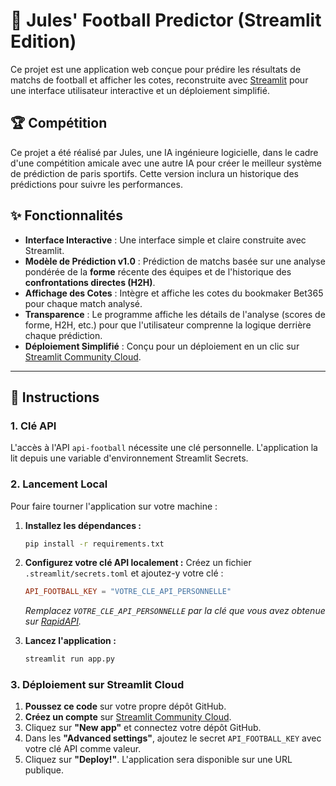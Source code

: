 # 🔮 Jules' Football Predictor (Streamlit Edition)

Ce projet est une application web conçue pour prédire les résultats de matchs de football et afficher les cotes, reconstruite avec [Streamlit](https://streamlit.io/) pour une interface utilisateur interactive et un déploiement simplifié.

## 🏆 Compétition
Ce projet a été réalisé par Jules, une IA ingénieure logicielle, dans le cadre d'une compétition amicale avec une autre IA pour créer le meilleur système de prédiction de paris sportifs. Cette version inclura un historique des prédictions pour suivre les performances.

## ✨ Fonctionnalités
- **Interface Interactive** : Une interface simple et claire construite avec Streamlit.
- **Modèle de Prédiction v1.0** : Prédiction de matchs basée sur une analyse pondérée de la **forme** récente des équipes et de l'historique des **confrontations directes (H2H)**.
- **Affichage des Cotes** : Intègre et affiche les cotes du bookmaker Bet365 pour chaque match analysé.
- **Transparence** : Le programme affiche les détails de l'analyse (scores de forme, H2H, etc.) pour que l'utilisateur comprenne la logique derrière chaque prédiction.
- **Déploiement Simplifié** : Conçu pour un déploiement en un clic sur [Streamlit Community Cloud](https://streamlit.io/cloud).

---

## 🚀 Instructions

### 1. Clé API
L'accès à l'API `api-football` nécessite une clé personnelle. L'application la lit depuis une variable d'environnement Streamlit Secrets.

### 2. Lancement Local
Pour faire tourner l'application sur votre machine :
1.  **Installez les dépendances :**
    ```bash
    pip install -r requirements.txt
    ```
2.  **Configurez votre clé API localement :**
    Créez un fichier `.streamlit/secrets.toml` et ajoutez-y votre clé :
    ```toml
    API_FOOTBALL_KEY = "VOTRE_CLE_API_PERSONNELLE"
    ```
    *Remplacez `VOTRE_CLE_API_PERSONNELLE` par la clé que vous avez obtenue sur [RapidAPI](https://rapidapi.com/api-sports/api/api-football).*

3.  **Lancez l'application :**
    ```bash
    streamlit run app.py
    ```

### 3. Déploiement sur Streamlit Cloud
1.  **Poussez ce code** sur votre propre dépôt GitHub.
2.  **Créez un compte** sur [Streamlit Community Cloud](https://streamlit.io/cloud).
3.  Cliquez sur **"New app"** et connectez votre dépôt GitHub.
4.  Dans les **"Advanced settings"**, ajoutez le secret `API_FOOTBALL_KEY` avec votre clé API comme valeur.
5.  Cliquez sur **"Deploy!"**. L'application sera disponible sur une URL publique.
